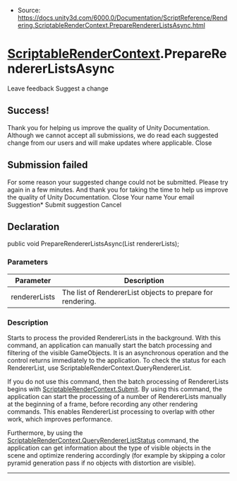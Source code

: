 * Source: https://docs.unity3d.com/6000.0/Documentation/ScriptReference/Rendering.ScriptableRenderContext.PrepareRendererListsAsync.html

#  [ScriptableRenderContext](https://docs.unity3d.com/6000.0/Documentation/ScriptReference/Rendering.ScriptableRenderContext.html).PrepareRendererListsAsync
Leave feedback
Suggest a change
## Success!
Thank you for helping us improve the quality of Unity Documentation. Although we cannot accept all submissions, we do read each suggested change from our users and will make updates where applicable.
Close
## Submission failed
For some reason your suggested change could not be submitted. Please <a>try again</a> in a few minutes. And thank you for taking the time to help us improve the quality of Unity Documentation.
Close
Your name Your email Suggestion* Submit suggestion
Cancel
## Declaration
public void PrepareRendererListsAsync(List<RendererList> rendererLists); 
### Parameters
Parameter | Description  
---|---  
rendererLists | The list of RendererList objects to prepare for rendering.  
### Description
Starts to process the provided RendererLists in the background.
With this command, an application can manually start the batch processing and filtering of the visible GameObjects. It is an asynchronous operation and the control returns immediately to the application. To check the status for each RendererList, use ScriptableRenderContext.QueryRendererList.  
  
If you do not use this command, then the batch processing of RendererLists begins with [ScriptableRenderContext.Submit](https://docs.unity3d.com/6000.0/Documentation/ScriptReference/Rendering.ScriptableRenderContext.Submit.html). By using this command, the application can start the processing of a number of RendererLists manually at the beginning of a frame, before recording any other rendering commands. This enables RendererList processing to overlap with other work, which improves performance.  
  
Furthermore, by using the [ScriptableRenderContext.QueryRendererListStatus](https://docs.unity3d.com/6000.0/Documentation/ScriptReference/Rendering.ScriptableRenderContext.QueryRendererListStatus.html) command, the application can get information about the type of visible objects in the scene and optimize rendering accordingly (for example by skipping a color pyramid generation pass if no objects with distortion are visible).
* * *
